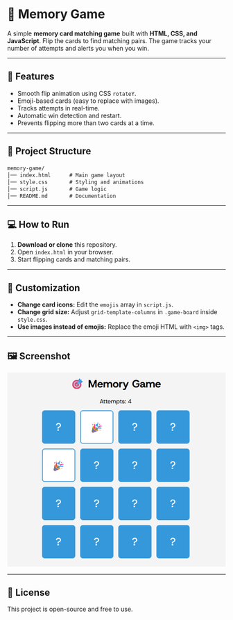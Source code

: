 
# 🎯 Memory Game

A simple **memory card matching game** built with **HTML, CSS, and JavaScript**.
Flip the cards to find matching pairs. The game tracks your number of attempts and alerts you when you win.

---

## 🚀 Features
- Smooth flip animation using CSS `rotateY`.
- Emoji-based cards (easy to replace with images).
- Tracks attempts in real-time.
- Automatic win detection and restart.
- Prevents flipping more than two cards at a time.

---

## 📂 Project Structure
```
memory-game/
│── index.html      # Main game layout
│── style.css       # Styling and animations
│── script.js       # Game logic
│── README.md       # Documentation
```

---

## 💻 How to Run
1. **Download or clone** this repository.
2. Open `index.html` in your browser.
3. Start flipping cards and matching pairs.

---

## 🎨 Customization
- **Change card icons:** Edit the `emojis` array in `script.js`.
- **Change grid size:** Adjust `grid-template-columns` in `.game-board` inside `style.css`.
- **Use images instead of emojis:** Replace the emoji HTML with `<img>` tags.

---

## 🖼 Screenshot
![Memory Game Screenshot](screenshot.png)

---

## 📜 License
This project is open-source and free to use.
